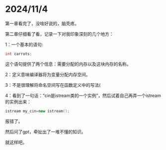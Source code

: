 # 2024/11/4

第一章看完了，没啥好说的，脑壳疼。

第二章仔细看了看，记录一下对我印象深刻的几个地方：

1：一个基本的语句:

```C++
int carrots;
```

这个语句提供了两个信息：需要分配的内存以及这块内存的名称。

2：定义意味编译器将为变量分配内存空间。

3：不是很理解将命名空间写在函数定义中的写法(

4：看到了一句话：“cin是istream类的一个实例”，然后试着自己再弄一个istream的实例出来：

```C++
istream my_cin=new istream();
```

报错了。

然后问了gpt，牵扯出了一堆不懂的知识。

就这样吧。
